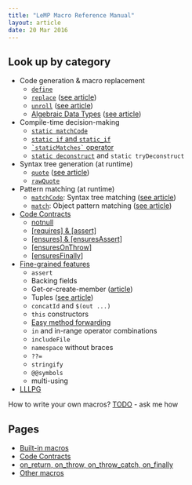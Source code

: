 ```yaml
---
title: "LeMP Macro Reference Manual"
layout: article
date: 20 Mar 2016
---
```


Look up by category
-------------------

- Code generation & macro replacement
    - [`define`](ref-codegen.html#define)
    - [`replace`](ref-codegen.html#replace) ([see article](avoid-tedium-with-LeMP.html#replace))
    - [`unroll`](ref-codegen.html#unroll) ([see article](avoid-tedium-with-LeMP.html#unroll))
    - [Algebraic Data Types](ref-codegen.html#alt-class-algebraic-data-type) ([see article](pattern-matching.html#algebraic-data-types))
- Compile-time decision-making
    - [`static matchCode`](ref-codegen.html#static-matchcode)
    - [`static if` and `static_if`](ref-codegen.html#static-if)
    - [`` `staticMatches` `` operator](ref-codegen.html#staticmatches-operator)
    - [`static deconstruct`](ref-codegen.html#static-deconstruct-aka-deconstruct) and `static tryDeconstruct`
- Syntax tree generation (at runtime)
    - [`quote`](ref-other.html#quote) ([see article](lemp-code-gen-and-analysis.html#introducing-lemp))
    - [`rawQuote`](ref-other.html#rawquote)
- Pattern matching (at runtime)
    - [`matchCode`](ref-other.html#matchcode): Syntax tree matching ([see article](lemp-code-gen-and-analysis.html#pattern-matching-using-matchcode))
    - [`match`](ref-other.html#match): Object pattern matching ([see
 article](pattern-matching.html#pattern-matching))
- [Code Contracts](ref-code-contracts.html)
    - [notnull](ref-code-contracts.html#notnull--notnull)
    - [[requires] & [assert]](ref-code-contracts.html#requires--assert)
    - [[ensures] & [ensuresAssert]](ref-code-contracts.html#ensures--ensuresassert)
    - [[ensuresOnThrow]](ref-code-contracts.html#ensuresonthrow)
    - [[ensuresFinally]](ref-code-contracts.html#ensuresfinally)
- [Fine-grained features](ref-other.html)
    - `assert`
    - Backing fields
    - Get-or-create-member ([article](avoid-tedium-with-LeMP.html#automagic-field-generation))
    - Tuples ([see article](pattern-matching.html#tuples))
    - `concatId` and `$(out ...)`
    - `this` constructors
    - [Easy method forwarding](ref-other.html#method-forwarding)
    - `in` and in-range operator combinations
    - `includeFile`
    - `namespace` without braces
    - `??=`
    - `stringify`
    - `@@symbols`
    - multi-using
- [LLLPG](/lllpg)

How to write your own macros? [TODO](lemp-code-gen-and-analysis.html#writing-macros) - ask me how

Pages
-----

- [Built-in macros](ref-builtin-macros.html)
- [Code Contracts](ref-code-contracts.html)
- [on_return, on_throw, on_throw_catch, on_finally](ref-on_star.html)
- [Other macros](ref-other.html)
